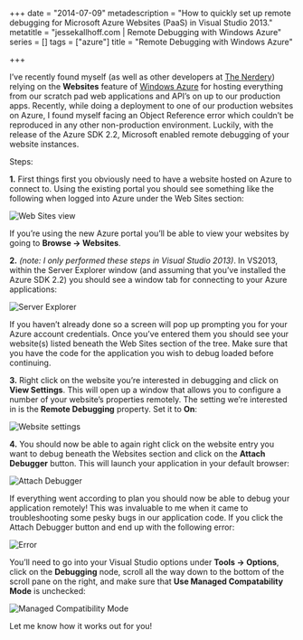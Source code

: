 +++
date = "2014-07-09"
metadescription = "How to quickly set up remote debugging for Microsoft Azure Websites (PaaS) in Visual Studio 2013."
metatitle = "jessekallhoff.com | Remote Debugging with Windows Azure"
series = []
tags = ["azure"]
title = "Remote Debugging with Windows Azure"

+++

I’ve recently found myself (as well as other developers at [The Nerdery][1]) relying on the **Websites** feature of [Windows Azure][2] for hosting everything from our scratch pad web applications and API’s on up to our production apps. Recently, while doing a deployment to one of our production websites on Azure, I found myself facing an Object Reference error which couldn’t be reproduced in any other non-production environment. Luckily, with the release of the Azure SDK 2.2, Microsoft enabled remote debugging of your website instances.

Steps:

**1\.** First things first you obviously need to have a website hosted on Azure to connect to. Using the existing portal you should see something like the following when logged into Azure under the Web Sites section:

![Web Sites view][3]

If you’re using the new Azure portal you’ll be able to view your websites by going to **Browse -> Websites**.

**2\.** *(note: I only performed these steps in Visual Studio 2013)*. In VS2013, within the Server Explorer window (and assuming that you’ve installed the Azure SDK 2.2) you should see a window tab for connecting to your Azure applications:

![Server Explorer][4]

If you haven’t already done so a screen will pop up prompting you for your Azure account credentials. Once you’ve entered them you should see your website(s) listed beneath the Web Sites section of the tree. Make sure that you have the code for the application you wish to debug loaded before continuing.

**3\.** Right click on the website you’re interested in debugging and click on **View Settings**. This will open up a window that allows you to configure a number of your website’s properties remotely. The setting we’re interested in is the **Remote Debugging** property. Set it to **On**:

![Website settings][5]

**4\.** You should now be able to again right click on the website entry you want to debug beneath the Websites section and click on the **Attach Debugger** button. This will launch your application in your default browser:

![Attach Debugger][6]

If everything went according to plan you should now be able to debug your application remotely! This was invaluable to me when it came to troubleshooting some pesky bugs in our application code. If you click the Attach Debugger button and end up with the following error:

![Error][7]

You’ll need to go into your Visual Studio options under **Tools -> Options**, click on the **Debugging** node, scroll all the way down to the bottom of the scroll pane on the right, and make sure that **Use Managed Compatability Mode** is unchecked:

![Managed Compatibility Mode][8]

Let me know how it works out for you!

 [1]: http://www.nerdery.com
 [2]: http://azure.microsoft.com/
 [3]: https://www.evernote.com/shard/s345/sh/9ee7db89-e4b6-48dd-9dcc-ea31fc7715fe/aa0e7d1ea3d86128e69a58ecd5dc06e0/deep/0/Web-Sites---Windows-Azure.png
 [4]: https://www.evernote.com/shard/s345/sh/1f94f79c-606f-40c3-a1b0-a66511b6ef1a/ab93db2d0dc09721049296e9539ed245/deep/0/Windows-8---Parallels-Desktop.png
 [5]: https://www.evernote.com/shard/s345/sh/2c7d16a3-d7fa-43e2-8422-c290e07569b6/ffb811f0c9db0efeb587dc20c34427a7/deep/0/Windows-8---Parallels-Desktop.png
 [6]: https://www.evernote.com/shard/s345/sh/16ac6064-5a62-4d97-9e09-c458d55d6a64/526a1925508eee2eb6d5f38ce78a7fab/deep/0/Windows-8---Parallels-Desktop.png
 [7]: https://www.evernote.com/shard/s345/sh/81feca73-4aff-4fc3-8a2a-1c313d43d365/5eebd8eac41a02c6ab61d98270c476de/deep/0/Windows-8---Parallels-Desktop.png
 [8]: https://www.evernote.com/shard/s345/sh/3db79637-1afe-49bb-970b-58aa3f2e5709/dde409488bf0b3b582afe96d6a0f569d/deep/0/Windows-8---Parallels-Desktop.png
